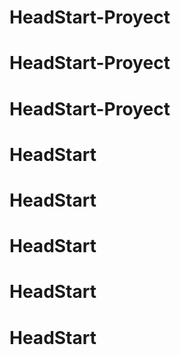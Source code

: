 # HeadStart-Proyect
# HeadStart-Proyect
# HeadStart-Proyect
# HeadStart
# HeadStart
# HeadStart
# HeadStart
# HeadStart
